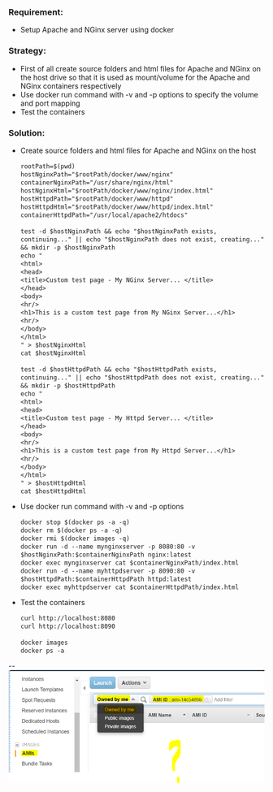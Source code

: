 ### Requirement:
- Setup Apache and NGinx server using docker

### Strategy:
- First of all create source folders and html files for Apache and NGinx on the host drive so that it is used as mount/volume for the Apache and NGinx containers respectively
- Use docker run command with -v and -p options to specify the volume and port mapping
- Test the containers

### Solution:
- Create source folders and html files for Apache and NGinx on the host
    ```
	rootPath=$(pwd)
	hostNginxPath="$rootPath/docker/www/nginx"
	containerNginxPath="/usr/share/nginx/html"
	hostNginxHtml="$rootPath/docker/www/nginx/index.html"
	hostHttpdPath="$rootPath/docker/www/httpd"
	hostHttpdHtml="$rootPath/docker/www/httpd/index.html"
	containerHttpdPath="/usr/local/apache2/htdocs"

	test -d $hostNginxPath && echo "$hostNginxPath exists, continuing..." || echo "$hostNginxPath does not exist, creating..." && mkdir -p $hostNginxPath
	echo "
	<html>
	<head>
	<title>Custom test page - My NGinx Server... </title>
	</head>
	<body>
	<hr/>
	<h1>This is a custom test page from My NGinx Server...</h1>
	<hr/>
	</body>
	</html>
	" > $hostNginxHtml
	cat $hostNginxHtml

	test -d $hostHttpdPath && echo "$hostHttpdPath exists, continuing..." || echo "$hostHttpdPath does not exist, creating..." && mkdir -p $hostHttpdPath
	echo "
	<html>
	<head>
	<title>Custom test page - My Httpd Server... </title>
	</head>
	<body>
	<hr/>
	<h1>This is a custom test page from My Httpd Server...</h1>
	<hr/>
	</body>
	</html>
	" > $hostHttpdHtml
	cat $hostHttpdHtml
    ```
- Use docker run command with -v and -p options
    ```
	docker stop $(docker ps -a -q)
	docker rm $(docker ps -a -q)
	docker rmi $(docker images -q)
	docker run -d --name mynginxserver -p 8080:80 -v $hostNginxPath:$containerNginxPath nginx:latest
	docker exec mynginxserver cat $containerNginxPath/index.html
	docker run -d --name myhttpdserver -p 8090:80 -v $hostHttpdPath:$containerHttpdPath httpd:latest
	docker exec myhttpdserver cat $containerHttpdPath/index.html
    ```
- Test the containers
	```
	curl http://localhost:8080
	curl http://localhost:8090

	docker images
	docker ps -a
	```
-- ![The screenshot](https://github.com/naeemmohd/aws/blob/master/AWS%20101/Series%201%20of%20N%20-%20EC2/images/checkValidAMIID.PNG)